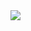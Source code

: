 <!--
![Image](https://github.com/user-attachments/assets/578b4edc-ee95-4981-b063-0f2e9e8723ad)
-->
<div>
    <a href="https://github.com/devxb/gitanimals">
  <img src="https://render.gitanimals.org/farms/{goodjunseon}"/>
</a>
  </a>
</div> 


<!--
[![Solved.ac Profile](http://mazassumnida.wtf/api/generate_badge?boj=pzs20019)](https://solved.ac/pzs20019)
-->

